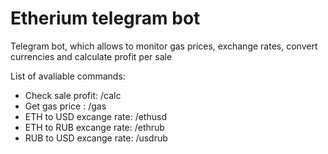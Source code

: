 # Etherium telegram bot
 
Telegram bot, which allows to monitor gas prices, exchange rates, convert currencies and calculate profit per sale

List of avaliable commands:
* Check sale profit: /calc
* Get gas price : /gas
* ETH to USD excange rate: /ethusd
* ETH to RUB excange rate: /ethrub
* RUB to USD excange rate: /usdrub
